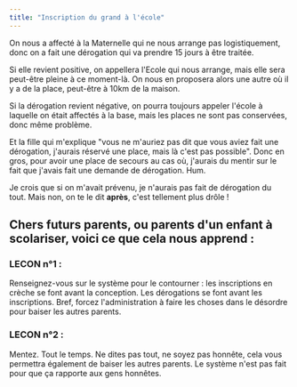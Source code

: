 ```yaml
---
title: "Inscription du grand à l'école"
---
```


On nous a affecté à la Maternelle qui ne nous arrange pas logistiquement, donc
on a fait une dérogation qui va prendre 15 jours à être traitée.

Si elle revient positive, on appellera l'Ecole qui nous arrange, mais elle sera
peut-être pleine à ce moment-là. On nous en proposera alors une autre où il y a
de la place, peut-être à 10km de la maison.

Si la dérogation revient négative, on pourra toujours appeler l'école à laquelle
on était affectés à la base, mais les places ne sont pas conservées, donc même
problème.

Et la fille qui m'explique "vous ne m'auriez pas dit que vous aviez fait une
dérogation, j'aurais réservé une place, mais là c'est pas possible". Donc en
gros, pour avoir une place de secours au cas où, j'aurais du mentir sur le fait
que j'avais fait une demande de dérogation. Hum.

Je crois que si on m'avait prévenu, je n'aurais pas fait de dérogation du tout.
Mais non, on te le dit **après**, c'est tellement plus drôle !

## Chers futurs parents, ou parents d'un enfant à scolariser, voici ce que cela nous apprend :

### LECON n°1 :

Renseignez-vous sur le système pour le contourner : les inscriptions en crèche
se font avant la conception. Les dérogations se font avant les inscriptions.
Bref, forcez l'administration à faire les choses dans le désordre pour baiser
les autres parents.

### LECON n°2 :

Mentez. Tout le temps. Ne dites pas tout, ne soyez pas honnête, cela vous
permettra également de baiser les autres parents. Le système n'est pas fait pour
que ça rapporte aux gens honnêtes.
